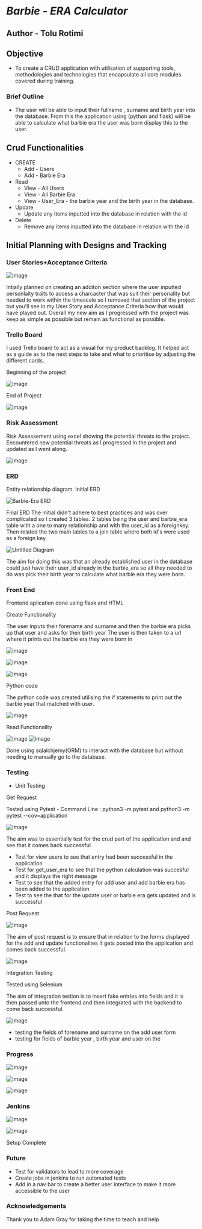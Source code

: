 # **_Barbie - ERA Calculator_**
## Author - Tolu Rotimi
## Objective
* To create a CRUD application with utilisation of supporting tools,
methodologies and technologies that encapsulate all core modules
covered during training.

### Brief Outline
* The user will be able to input their fullname , surname and birth year into the database. 
From this the application using (python and flask) will be able to calculate what barbie era the user was born
display this to the user.

## Crud Functionalities
* CREATE
  * Add - Users
  * Add - Barbie Era
* Read
  * View - All Users
  * View - All Barbie Era
  * View - User_Era - the barbie year and the birth year in the database.  
* Update
  * Update any items inputted into the database in relation with the id 
* Delete
  * Remove any items inputted into the database in relation with the id 

## Initial Planning with Designs and Tracking

###  **User Stories+Acceptance Criteria**
![image](https://user-images.githubusercontent.com/96881229/183012070-66efecc0-3ee1-4132-b8fb-40865a9755e0.png)

Intially planned on creating an additon section where the user inputted personlaity traits to access a charcacter that was suit their personality but needed to work within the timescale so I removed that section of the project but you'll see in my User Story and Acceptance Criteria how that would have played out. Overall my new aim as I progressed with the project was keep as simple as possible but remain as functional as possible.  

### **Trello Board** 
I used Trello board to act as a visual for my product backlog. It helped act as a guide as to the next steps to take and what to prioritise by adjusting the different cards.

Beginning of the project

![image](https://user-images.githubusercontent.com/96881229/183012431-3bca21e9-232a-40d4-a2b2-6d6a66c714a3.png)

End of Project

![image](https://user-images.githubusercontent.com/96881229/183012553-c2233c85-4997-4b7e-92ba-f6a1633549a8.png)

### **Risk Assessment**
Risk Assessement using excel showing the potential threats to the project. Encountered new potential threats as I progressed in the project and updated as I went along.

![image](https://user-images.githubusercontent.com/96881229/183014230-5c09d6d1-5713-485d-8b32-1ca8174d821d.png)

### **ERD**
Entity relationship diagram. 
Initial ERD

![Barbie-Era ERD](https://user-images.githubusercontent.com/96881229/183014548-256225b6-2c7a-4442-adfe-0b0310af6c78.jpg)

Final ERD
The initial didn't adhere to best practices and was over complicated so I created 3 tables. 2 tables being the user and barbie_era table with a one to many relationship and with the user_id as a foreignkey. Then related the two main tables to a join table where both id's were used as a foreign key. 

![Untitled Diagram](https://user-images.githubusercontent.com/96881229/183014924-d9f7074b-a173-45cb-9b4f-ed36872d98ee.jpg)

The aim for doing this was that an already established user in the database could just have their user_id already in the barbie_era so all they needed to do was pick their birth year to calculate what barbie era they were born. 

### **Front End**

Frontend aplication done using flask and HTML

Create Functionality 
 
 The user inputs their forename and surname and then the barbie era picks up that user and asks for their birth year
 The user is then taken to a url where it prints out the barbie era they were born in
 
![image](https://user-images.githubusercontent.com/96881229/183045593-fba74fbb-a5eb-491a-beb8-96e5ebcec5e1.png)

![image](https://user-images.githubusercontent.com/96881229/183045798-1067ff0c-79fe-4cb6-96ce-96c254fd673f.png)

![image](https://user-images.githubusercontent.com/96881229/183046026-ab090352-2758-43b1-8c38-25253b76c495.png)

Python code
 
The python code was created utilising the if statements to print out the barbie year that matched with user.

![image](https://user-images.githubusercontent.com/96881229/183047029-275da948-3163-438c-8569-d9402c3c2e72.png)

Read Functionality

![image](https://user-images.githubusercontent.com/96881229/183048627-35a3d7fd-3523-4d5e-82c5-90597064ce16.png)
![image](https://user-images.githubusercontent.com/96881229/183048733-37f8776b-4e62-4a05-b4d9-35e5608926de.png)

Done using sqlalchjemy(ORM) to interact with the database but without needing to manually go to the database.

### **Testing**

* Unit Testing

Get Request

Tested using Pytest - Command Line : python3 -m pytest and python3 -m pytest --cov=application
 
 ![image](https://user-images.githubusercontent.com/96881229/183049145-2833cd8e-85c7-4688-a301-cbd4021353f2.png)
 
 The aim was to essentially test for the crud part of the application and and see that it comes back successful
 * Test for view users to see that entry had been successful in the application
 * Test for get_user_era to see that the python calculation was succesful and it displays the right message
 * Test to see that the added entry for add user and add barbie era has been added to the application
 * Test to see the that for the update user or barbie era gets updated and is successful 
 
Post Request
 
 ![image](https://user-images.githubusercontent.com/96881229/183051717-47a60c8d-6bc9-46d9-ad72-a36cf5e55673.png)
 
 The aim of post request is to ensure that in relation to the forms displayed for the add and update functionalites
 It gets posted into the application and comes back successful. 
 
![image](https://user-images.githubusercontent.com/96881229/183052316-38ea12a9-cb2c-4662-a635-38511c734345.png)

Integration Testing 

Tested using Selenium

The aim of integration testion is to insert fake entries into fields and it is then passed unto the frontend and
then integrated with the backend to come back successful. 

![image](https://user-images.githubusercontent.com/96881229/183053553-f01bc6e9-dabe-4156-8535-44e5dc1d28cd.png)
* testing the fields of forename and surname on the add user form 
* testing for fields of barbie year , birth year and user on the 

### **Progress** 

![image](https://user-images.githubusercontent.com/96881229/183054364-7a3bb33c-3bad-4928-9382-955fc729484e.png)

![image](https://user-images.githubusercontent.com/96881229/183054426-1ff447a2-2ac6-467d-a385-8672d544fc51.png)

![image](https://user-images.githubusercontent.com/96881229/183054468-49058c37-81f1-4858-b2b0-91b4f161e543.png)

### **Jenkins**

![image](https://user-images.githubusercontent.com/96881229/183054974-6fa168e5-a049-4238-9461-828e9c7ab26f.png)

![image](https://user-images.githubusercontent.com/96881229/183055125-90f7349e-e037-44ba-89d1-6d1e6af42b13.png)

Setup Complete
 
 ### **Future**
 * Test for validators to lead to more coverage
 * Create jobs in jenkins to run automated tests 
 * Add in a nav bar to create a better user interface to make it more accessible to the user 

### **Acknowledgements**

Thank you to Adam Gray for taking the time to teach and help 



